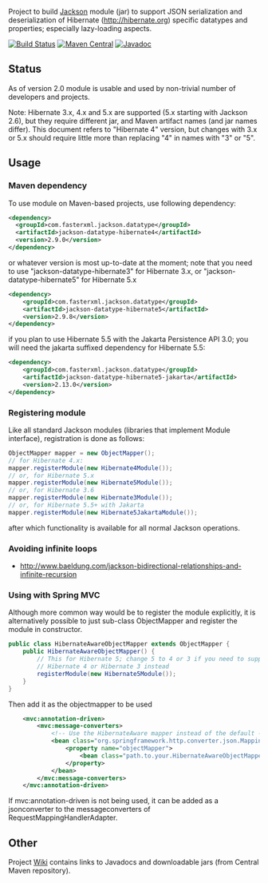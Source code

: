 Project to build [Jackson](../../../jackson) module (jar) to
support JSON serialization and deserialization of Hibernate (http://hibernate.org) specific datatypes
and properties; especially lazy-loading aspects.

[![Build Status](https://travis-ci.org/FasterXML/jackson-datatype-hibernate.svg?branch=master)](https://travis-ci.org/FasterXML/jackson-datatype-hibernate)
[![Maven Central](https://maven-badges.herokuapp.com/maven-central/com.fasterxml.jackson.datatype/jackson-datatype-hibernate5/badge.svg)](https://maven-badges.herokuapp.com/maven-central/com.fasterxml.jackson.datatype/jackson-datatype-hibernate5/)
[![Javadoc](https://javadoc.io/badge/com.fasterxml.jackson.datatype/jackson-datatype-hibernate5.svg)](http://www.javadoc.io/doc/com.fasterxml.jackson.datatype/jackson-datatype-hibernate5)

## Status

As of version 2.0 module is usable and used by non-trivial number of developers and projects.

Note: Hibernate 3.x, 4.x and 5.x are supported (5.x starting with Jackson 2.6),
but they require different jar, and Maven artifact names (and jar names differ).
This document refers to "Hibernate 4" version, but changes with 3.x or 5.x should require
little more than replacing "4" in names with "3" or "5".

## Usage

### Maven dependency

To use module on Maven-based projects, use following dependency:

```xml
<dependency>
  <groupId>com.fasterxml.jackson.datatype</groupId>
  <artifactId>jackson-datatype-hibernate4</artifactId>
  <version>2.9.0</version>
</dependency>    
```

or whatever version is most up-to-date at the moment;
note that you need to use "jackson-datatype-hibernate3" for Hibernate 3.x,
or "jackson-datatype-hibernate5" for Hibernate 5.x

```xml
<dependency>
    <groupId>com.fasterxml.jackson.datatype</groupId>
    <artifactId>jackson-datatype-hibernate5</artifactId>
    <version>2.9.8</version>
</dependency>
```

if you plan to use Hibernate 5.5 with the Jakarta Persistence API 3.0;
you will need the jakarta suffixed dependency for Hibernate 5.5:

```xml
<dependency>
    <groupId>com.fasterxml.jackson.datatype</groupId>
    <artifactId>jackson-datatype-hibernate5-jakarta</artifactId>
    <version>2.13.0</version>
</dependency>
```

### Registering module

Like all standard Jackson modules (libraries that implement Module interface), registration is done as follows:

```java
ObjectMapper mapper = new ObjectMapper();
// for Hibernate 4.x:
mapper.registerModule(new Hibernate4Module());
// or, for Hibernate 5.x
mapper.registerModule(new Hibernate5Module());
// or, for Hibernate 3.6
mapper.registerModule(new Hibernate3Module());
// or, for Hibernate 5.5+ with Jakarta
mapper.registerModule(new Hibernate5JakartaModule());
```

after which functionality is available for all normal Jackson operations.

### Avoiding infinite loops

* http://www.baeldung.com/jackson-bidirectional-relationships-and-infinite-recursion

### Using with Spring MVC

Although more common way would be to register the module explicitly, it is alternatively
possible to just sub-class ObjectMapper and register the module in constructor.

```java
public class HibernateAwareObjectMapper extends ObjectMapper {
    public HibernateAwareObjectMapper() {
        // This for Hibernate 5; change 5 to 4 or 3 if you need to support
        // Hibernate 4 or Hibernate 3 instead
        registerModule(new Hibernate5Module());
    }
}
```    

Then add it as the objectmapper to be used

```xml
    <mvc:annotation-driven>
        <mvc:message-converters>
            <!-- Use the HibernateAware mapper instead of the default -->
            <bean class="org.springframework.http.converter.json.MappingJackson2HttpMessageConverter">
                <property name="objectMapper">
                    <bean class="path.to.your.HibernateAwareObjectMapper" />
                </property>
            </bean>
        </mvc:message-converters>
    </mvc:annotation-driven>
```

If mvc:annotation-driven is not being used, it can be added as a jsonconverter to the messageconverters of RequestMappingHandlerAdapter.

## Other

Project [Wiki](../../wiki) contains links to Javadocs and downloadable jars (from Central Maven repository).
